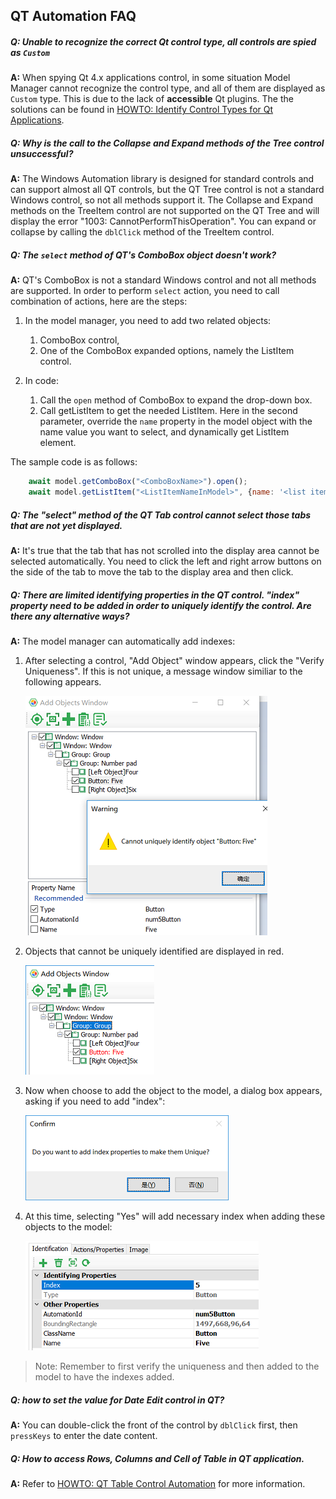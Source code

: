 ## QT Automation FAQ


<a id="unrecognized_qt_type"></a>
##### Q: Unable to recognize the correct Qt control type, all controls are spied as `Custom`

**A:** When spying Qt 4.x applications control, in some situation Model Manager cannot recognize the control type, and all of them are displayed as `Custom` type. This is due to the lack of **accessible** Qt plugins. The the solutions can be found in [HOWTO: Identify Control Types for Qt Applications](howto/qt_accessible.md).


<a id="tree_expand"></a>
##### Q: Why is the call to the Collapse and Expand methods of the Tree control unsuccessful?

**A:** The Windows Automation library is designed for standard controls and can support almost all QT controls, but the QT Tree control is not a standard Windows control, so not all methods support it. The Collapse and Expand methods on the TreeItem control are not supported on the QT Tree and will display the error "1003: CannotPerformThisOperation". You can expand or collapse by calling the `dblClick` method of the TreeItem control. 

<a id="combobox_select"></a>
##### Q: The `select` method of QT's ComboBox object doesn't work?

**A:** QT's ComboBox is not a standard Windows control and not all methods are supported. In order to perform `select` action, you need to call combination of actions, here are the steps:

1. In the model manager, you need to add two related objects: 
   1. ComboBox control, 
   2. One of the ComboBox expanded options, namely the ListItem control.

2. In code:
   1. Call the `open` method of ComboBox to expand the drop-down box.
   2. Call getListItem to get the needed ListItem. Here in the second parameter, override the `name` property in the model object with the name value you want to select, and dynamically get ListItem element. 
   
The sample code is as follows:

```javascript
    await model.getComboBox("<ComboBoxName>").open();
    await model.getListItem("<ListItemNameInModel>", {name: '<list item name>'}).click();
```

<a id="tab_select"></a>
##### Q: The "select" method of the QT Tab control cannot select those tabs that are not yet displayed.

**A:** It's true that the tab that has not scrolled into the display area cannot be selected automatically. You need to click the left and right arrow buttons on the side of the tab to move the tab to the display area and then click.

<a id="add_unique_index"></a>
##### Q: There are limited identifying properties in the QT control. "index" property need to be added in order to uniquely identify the control. Are there any alternative ways?

**A:** The model manager can automatically add indexes:


1. After selecting a control, "Add Object" window appears, click the "Verify Uniqueness". If this is not unique, a message window similiar to the following appears.

   ![](assets/faq/cannot_unique.png)

2. Objects that cannot be uniquely identified are displayed in red.

   ![](assets/faq/none_unique_red.png)

3. Now when choose to add the object to the model, a dialog box appears, asking if you need to add "index":

   ![](assets/faq/confirm_add_index.png)

4. At this time, selecting "Yes" will add necessary index when adding these objects to the model:

   ![](assets/faq/index_added.png)

>Note: Remember to first verify the uniqueness and then added to the model to have the indexes added.

<a id="date_edit"></a>
##### Q: how to set the value for Date Edit control in QT?
**A:** You can double-click the front of the control by `dblClick` first, then `pressKeys` to enter the date content.


<a id="qt_table"></a>
##### Q: How to access Rows, Columns and Cell of Table in QT application.
**A:** Refer to [HOWTO: QT Table Control Automation](howto/qt_table.md) for more information.